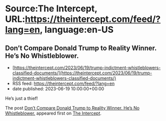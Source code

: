 # Source:The Intercept, URL:https://theintercept.com/feed/?lang=en, language:en-US

## Don’t Compare Donald Trump to Reality Winner. He’s No Whistleblower.
 - [https://theintercept.com/2023/06/19/trump-indictment-whistleblowers-classified-documents/](https://theintercept.com/2023/06/19/trump-indictment-whistleblowers-classified-documents/)
 - RSS feed: https://theintercept.com/feed/?lang=en
 - date published: 2023-06-19 10:00:00+00:00

<p>He’s just a thief!</p>
<p>The post <a href="https://theintercept.com/2023/06/19/trump-indictment-whistleblowers-classified-documents/" rel="nofollow">Don’t Compare Donald Trump to Reality Winner. He’s No Whistleblower.</a> appeared first on <a href="https://theintercept.com" rel="nofollow">The Intercept</a>.</p>

